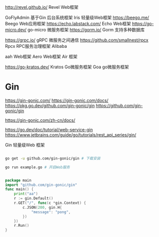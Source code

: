 
http://revel.github.io/ Revel Web框架

GoFlyAdmin 基于Gin 后台系统框架
Iris 轻量级Web框架
https://beego.me/ Beego Web应用框架
https://echo.labstack.com/ Echo Web框架
https://go-micro.dev/ go-micro 微服务框架
https://gorm.io/ Gorm 支持多种数据库

https://grpc.io/ gRPC 微服务之间通信
https://github.com/smallnest/rpcx Rpcx RPC服务治理框架 Alibaba

aah Web框架
Aero Web框架
Air 框架

https://go-kratos.dev/ Kratos Go微服务框架
Goa go微服务框架



# Gin
https://gin-gonic.com/
https://gin-gonic.com/docs/
https://pkg.go.dev/github.com/gin-gonic/gin
https://github.com/gin-gonic/gin

https://gin-gonic.com/zh-cn/docs/

https://go.dev/doc/tutorial/web-service-gin
https://www.jetbrains.com/guide/go/tutorials/rest_api_series/gin/

Gin 轻量级Web 框架

```bash

go get -u github.com/gin-gonic/gin # 下载安装

go run example.go # 开启Web服务

```

```go

package main
import "github.com/gin-gonic/gin"
func main() {
	print("aa")
	r := gin.Default()
	r.GET("/", func(c *gin.Context) {
		c.JSON(200, gin.H{
			"message": "pong",
		})
	})
	r.Run()
}


```